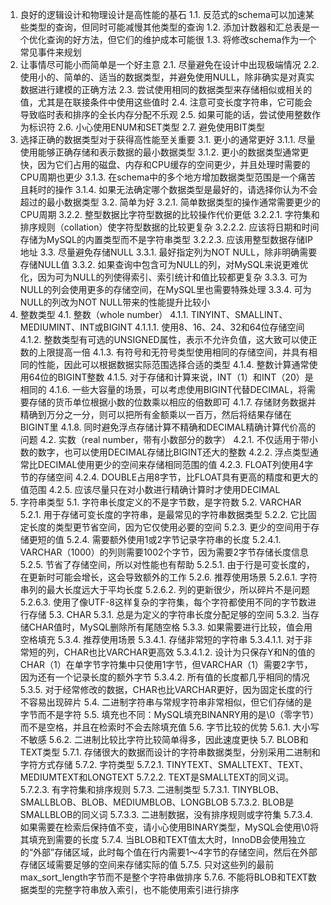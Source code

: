 1. 良好的逻辑设计和物理设计是高性能的基石
1.1. 反范式的schema可以加速某些类型的查询，但同时可能减慢其他类型的查询
1.2. 添加计数器和汇总表是一个优化查询的好方法，但它们的维护成本可能很
1.3. 将修改schema作为一个常见事件来规划
2. 让事情尽可能小而简单是一个好主意
2.1. 尽量避免在设计中出现极端情况
2.2. 使用小的、简单的、适当的数据类型，并避免使用NULL，除非确实是对真实数据进行建模的正确方法
2.3. 尝试使用相同的数据类型来存储相似或相关的值，尤其是在联接条件中使用这些值时
2.4. 注意可变长度字符串，它可能会导致临时表和排序的全长内存分配不乐观
2.5. 如果可能的话，尝试使用整数作为标识符
2.6. 小心使用ENUM和SET类型
2.7. 避免使用BIT类型
3. 选择正确的数据类型对于获得高性能至关重要
3.1. 更小的通常更好
3.1.1. 尽量使用能够正确存储和表示数据的最小数据类型
3.1.2. 更小的数据类型通常更快，因为它们占用的磁盘、内存和CPU缓存的空间更少，并且处理时需要的CPU周期也更少
3.1.3. 在schema中的多个地方增加数据类型范围是一个痛苦且耗时的操作
3.1.4. 如果无法确定哪个数据类型是最好的，请选择你认为不会超过的最小数据类型
3.2. 简单为好
3.2.1. 简单数据类型的操作通常需要更少的CPU周期
3.2.2. 整型数据比字符型数据的比较操作代价更低
3.2.2.1. 字符集和排序规则（collation）使字符型数据的比较更复杂
3.2.2.2. 应该将日期和时间存储为MySQL的内置类型而不是字符串类型
3.2.2.3. 应该用整型数据存储IP地址
3.3. 尽量避免存储NULL
3.3.1. 最好指定列为NOT NULL，除非明确需要存储NULL值
3.3.2. 如果查询中包含可为NULL的列，对MySQL来说更难优化，因为可为NULL的列使得索引、索引统计和值比较都更复杂
3.3.3. 可为NULL的列会使用更多的存储空间，在MySQL里也需要特殊处理
3.3.4. 可为NULL的列改为NOT NULL带来的性能提升比较小
4. 整数类型
4.1. 整数（whole number）
4.1.1. TINYINT、SMALLINT、MEDIUMINT、INT或BIGINT
4.1.1.1. 使用8、16、24、32和64位存储空间
4.1.2. 整数类型有可选的UNSIGNED属性，表示不允许负值，这大致可以使正数的上限提高一倍
4.1.3. 有符号和无符号类型使用相同的存储空间，并具有相同的性能，因此可以根据数据实际范围选择合适的类型
4.1.4. 整数计算通常使用64位的BIGINT整数
4.1.5. 对于存储和计算来说，INT（1）和INT（20）是相同的
4.1.6. 一些大容量的场景，可以考虑使用BIGINT代替DECIMAL，将需要存储的货币单位根据小数的位数乘以相应的倍数即可
4.1.7. 存储财务数据并精确到万分之一分，则可以把所有金额乘以一百万，然后将结果存储在BIGINT里
4.1.8. 同时避免浮点存储计算不精确和DECIMAL精确计算代价高的问题
4.2. 实数（real number，带有小数部分的数字）
4.2.1. 不仅适用于带小数的数字，也可以使用DECIMAL存储比BIGINT还大的整数
4.2.2. 浮点类型通常比DECIMAL使用更少的空间来存储相同范围的值
4.2.3. FLOAT列使用4字节的存储空间
4.2.4. DOUBLE占用8字节，比FLOAT具有更高的精度和更大的值范围
4.2.5. 应该尽量只在对小数进行精确计算时才使用DECIMAL
5. 字符串类型
5.1. 字符串长度定义的不是字节数，是字符数
5.2. VARCHAR
5.2.1. 用于存储可变长度的字符串，是最常见的字符串数据类型
5.2.2. 它比固定长度的类型更节省空间，因为它仅使用必要的空间
5.2.3. 更少的空间用于存储更短的值
5.2.4. 需要额外使用1或2字节记录字符串的长度
5.2.4.1. VARCHAR（1000）的列则需要1002个字节，因为需要2字节存储长度信息
5.2.5. 节省了存储空间，所以对性能也有帮助
5.2.5.1. 由于行是可变长度的，在更新时可能会增长，这会导致额外的工作
5.2.6. 推荐使用场景
5.2.6.1. 字符串列的最大长度远大于平均长度
5.2.6.2. 列的更新很少，所以碎片不是问题
5.2.6.3. 使用了像UTF-8这样复杂的字符集，每个字符都使用不同的字节数进行存储
5.3. CHAR
5.3.1. 总是为定义的字符串长度分配足够的空间
5.3.2. 当存储CHAR值时，MySQL删除所有尾随空格
5.3.3. 如果需要进行比较，值会用空格填充
5.3.4. 推荐使用场景
5.3.4.1. 存储非常短的字符串
5.3.4.1.1. 对于非常短的列，CHAR也比VARCHAR更高效
5.3.4.1.2. 设计为只保存Y和N的值的CHAR（1）在单字节字符集中只使用1字节，但VARCHAR（1）需要2字节，因为还有一个记录长度的额外字节
5.3.4.2. 所有值的长度都几乎相同的情况
5.3.5. 对于经常修改的数据，CHAR也比VARCHAR更好，因为固定长度的行不容易出现碎片
5.4. 二进制字符串与常规字符串非常相似，但它们存储的是字节而不是字符
5.5. 填充也不同：MySQL填充BINANRY用的是\0（零字节）而不是空格，并且在检索时不会去除填充值
5.6. 字节比较的优势
5.6.1. 大小写不敏感
5.6.2. 二进制比较比字符比较简单得多，因此速度更快
5.7. BLOB和TEXT类型
5.7.1. 存储很大的数据而设计的字符串数据类型，分别采用二进制和字符方式存储
5.7.2. 字符类型
5.7.2.1. TINYTEXT、SMALLTEXT、TEXT、MEDIUMTEXT和LONGTEXT
5.7.2.2. TEXT是SMALLTEXT的同义词。
5.7.2.3. 有字符集和排序规则
5.7.3. 二进制类型
5.7.3.1. TINYBLOB、SMALLBLOB、BLOB、MEDIUMBLOB、LONGBLOB
5.7.3.2. BLOB是SMALLBLOB的同义词
5.7.3.3. 二进制数据，没有排序规则或字符集
5.7.3.4. 如果需要在检索后保持值不变，请小心使用BINARY类型，MySQL会使用\0将其填充到需要的长度
5.7.4. 当BLOB和TEXT值太大时，InnoDB会使用独立的“外部”存储区域，此时每个值在行内需要1～4字节的存储空间，然后在外部存储区域需要足够的空间来存储实际的值
5.7.5. 只对这些列的最前max_sort_length字节而不是整个字符串做排序
5.7.6. 不能将BLOB和TEXT数据类型的完整字符串放入索引，也不能使用索引进行排序
